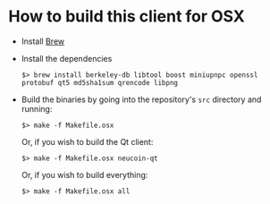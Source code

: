 # How to build this client for OSX

  - Install [Brew](http://brew.sh/)

  - Install the dependencies

    ```
    $> brew install berkeley-db libtool boost miniupnpc openssl protobuf qt5 md5sha1sum qrencode libpng
    ```

  - Build the binaries by going into the repository's `src` directory and running:

    ```
    $> make -f Makefile.osx
    ```

    Or, if you wish to build the Qt client:

    ```
    $> make -f Makefile.osx neucoin-qt
    ```

    Or, if you wish to build everything:

    ```
    $> make -f Makefile.osx all
    ```
